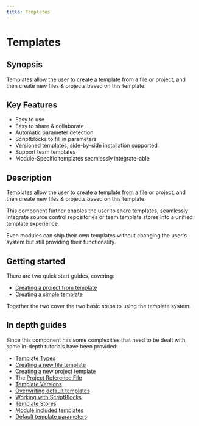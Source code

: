 ```yaml
---
title: Templates
---
```

# Templates
## Synopsis
Templates allow the user to create a template from a file or project, and then create new files & projects based on this template.

## Key Features

 - Easy to use
 - Easy to share & collaborate
 - Automatic parameter detection
 - Scriptblocks to fill in parameters
 - Versioned templates, side-by-side installation supported
 - Support team templates
 - Module-Specific templates seamlessly integrate-able

## Description

Templates allow the user to create a template from a file or project, and then create new files & projects based on this template.

This component further enables the user to share templates, seamlessly integrate source control repositories or team template stores into a unified template experience.

Even modules can ship their own templates without changing the user's system but still providing their functionality.

## Getting started

There are two quick start guides, covering:

 - [Creating a project from template](http://psframework.org/documentation/quickstart/psmoduledevelopment/templates-use.html)
 - [Creating a simple template](http://psframework.org/documentation/quickstart/psmoduledevelopment/templates-new.html)

Together the two cover the two basic steps to using the template system.

## In depth guides

Since this component has some complexities that need to be dealt with, some in-depth tutorials have been provided:

 - [Template Types](/templates/template-types.html)
 - [Creating a new file template](/templates/creating-a-new-file-template.html)
 - [Creating a new project template](/templates/creating-a-new-project-template.html)
 - The [Project Reference File](/templates/project-reference-file.html)
 - [Template Versions](/templates/template-versions.html)
 - [Overwriting default templates](/templates/overwriting-default-templates.html)
 - [Working with ScriptBlocks](/templates/working-with-scriptblocks.html)
 - [Template Stores](/templates/template-stores.html)
 - [Module included templates](/templates/module-include-templates.html)
 - [Default template parameters](/templates/default-template-parameters.html)